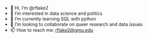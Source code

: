 - 👋 Hi, I’m @rflake2
- 👀 I’m interested in data science and politics
- 🌱 I’m currently learning SQL with python 
- 💞️ I’m looking to collaborate on queer research and data issues
- 📫 How to reach me: rflake2@gmu.edu

<!---
rflake2/rflake2 is a ✨ special ✨ repository because its `README.md` (this file) appears on your GitHub profile.
You can click the Preview link to take a look at your changes.
--->
